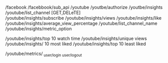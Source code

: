 /facebook
/facebbook/sub_api
/youtube
/youtbe/authorize
/youtbe/insights
/youtube/list_channel [GET,DELeTE]  
/youtube/insights/subscribe 
/youtube/insights/views
/youtube/insights/like
/youtube/insights/average_view_percentage
/youtube/list_channel_name
/youtube/insights/metric_option










/youtube/insights/top 10 watch time
/youtube/insights/unique views
/youtube/insights/ 10 most liked
/youtube/insights/top 10 least liked






/youtube/metrics/<sub metrics>
user/login
user/logout
